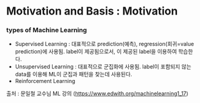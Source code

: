 # Motivation and Basis : Motivation

### types of Machine Learning

- Supervised Learning : 대표적으로 prediction(예측), regression(회귀=value prediction)에 사용됨. label이 제공됨으로서, 이 제공된 label을 이용하여 학습한다.
- Unsupervised Learning : 대표적으로 군집화에 사용됨. label이 포함되지 않는 data를 이용해 ML이 군집과 패턴을 찾는데 사용된다.
- Reinforcement Learning 

출처 : 문일철 교수님 ML 강의 (https://www.edwith.org/machinelearning1_17)
